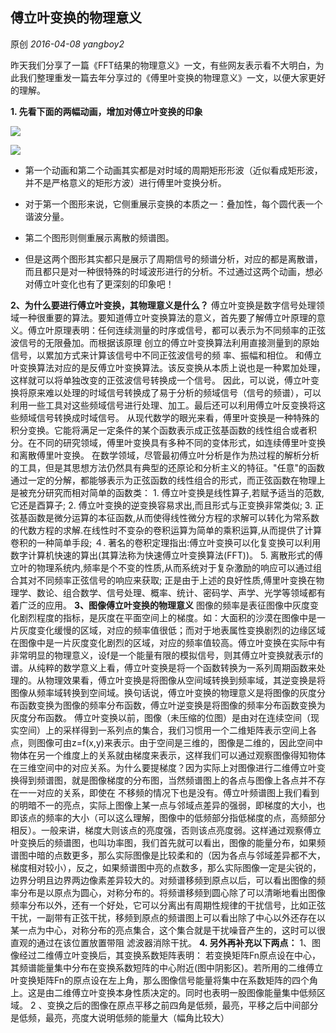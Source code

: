 ## 傅立叶变换的物理意义

原创 _2016-04-08_ _yangboy2_

昨天我们分享了一篇《FFT结果的物理意义》一文，有些网友表示看不大明白，为此我们整理重发一篇去年分享过的《傅里叶变换的物理意义》一文，以便大家更好的理解。

**1. 先看下面的两幅动画，增加对傅立叶变换的印象**

![](http://mmbiz.qpic.cn/mmbiz/RCK3E1icyUYqiah0dBOkH5ibD7O9h3rA4PJRibyDWPsboicJn5DjX9Hm5lI7Z8rTQX5dd2ZwjrHAMs0KCbA9YC7vmLA/0?wx_fmt=gif&tp=webp&wxfrom=5&wx_lazy=1)

![](http://mmbiz.qpic.cn/mmbiz/RCK3E1icyUYqiah0dBOkH5ibD7O9h3rA4PJWrT5oDplyLke97icIEuc5uVnmPzqrNUIWOnu8135Jh9cZwUuNgLAtibQ/0?wx_fmt=gif&tp=webp&wxfrom=5&wx_lazy=1)

-   第一个动画和第二个动画其实都是对时域的周期矩形形波（近似看成矩形波，并不是严格意义的矩形方波）进行傅里叶变换分析。

-   对于第一个图形来说，它侧重展示变换的本质之一：叠加性，每个圆代表一个谐波分量。

-   第二个图形则侧重展示离散的频谱图。

-   但是这两个图形其实都只是展示了周期信号的频谱分析，对应的都是离散谱，而且都只是对一种很特殊的时域波形进行的分析。不过通过这两个动画，想必对傅立叶变化也有了更深刻的印象吧！

**2、为什么要进行傅立叶变换，其物理意义是什么？**
傅立叶变换是数字信号处理领域一种很重要的算法。要知道傅立叶变换算法的意义，首先要了解傅立叶原理的意义。傅立叶原理表明：任何连续测量的时序或信号，都可以表示为不同频率的正弦波信号的无限叠加。而根据该原理 创立的傅立叶变换算法利用直接测量到的原始信号，以累加方式来计算该信号中不同正弦波信号的频 率、振幅和相位。
和傅立叶变换算法对应的是反傅立叶变换算法。该反变换从本质上说也是一种累加处理，这样就可以将单独改变的正弦波信号转换成一个信号。
因此，可以说，傅立叶变换将原来难以处理的时域信号转换成了易于分析的频域信号（信号的频谱），可以利用一些工具对这些频域信号进行处理、加工。最后还可以利用傅立叶反变换将这些频域信号转换成时域信号。
从现代数学的眼光来看，傅里叶变换是一种特殊的积分变换。它能将满足一定条件的某个函数表示成正弦基函数的线性组合或者积分。在不同的研究领域，傅里叶变换具有多种不同的变体形式，如连续傅里叶变换和离散傅里叶变换。
在数学领域，尽管最初傅立叶分析是作为热过程的解析分析的工具，但是其思想方法仍然具有典型的还原论和分析主义的特征。"任意"的函数通过一定的分解，都能够表示为正弦函数的线性组合的形式，而正弦函数在物理上是被充分研究而相对简单的函数类：
 1\. 傅立叶变换是线性算子,若赋予适当的范数,它还是酉算子;
2\. 傅立叶变换的逆变换容易求出,而且形式与正变换非常类似;
3\. 正弦基函数是微分运算的本征函数,从而使得线性微分方程的求解可以转化为常系数的代数方程的求解.在线性时不变杂的卷积运算为简单的乘积运算,从而提供了计算卷积的一种简单手段;
４. 著名的卷积定理指出:傅立叶变换可以化复变换可以利用数字计算机快速的算出(其算法称为快速傅立叶变换算法(FFT))。
5\. 离散形式的傅立叶的物理系统内,频率是个不变的性质,从而系统对于复杂激励的响应可以通过组合其对不同频率正弦信号的响应来获取;
正是由于上述的良好性质,傅里叶变换在物理学、数论、组合数学、信号处理、概率、统计、密码学、声学、光学等领域都有着广泛的应用。
**3、图像傅立叶变换的物理意义**
图像的频率是表征图像中灰度变化剧烈程度的指标，是灰度在平面空间上的梯度。如：大面积的沙漠在图像中是一片灰度变化缓慢的区域，对应的频率值很低；而对于地表属性变换剧烈的边缘区域在图像中是一片灰度变化剧烈的区域，对应的频率值较高。傅立叶变换在实际中有非常明显的物理意义，设f是一个能量有限的模拟信号，则其傅立叶变换就表示f的谱。从纯粹的数学意义上看，傅立叶变换是将一个函数转换为一系列周期函数来处理的。从物理效果看，傅立叶变换是将图像从空间域转换到频率域，其逆变换是将图像从频率域转换到空间域。换句话说，傅立叶变换的物理意义是将图像的灰度分布函数变换为图像的频率分布函数，傅立叶逆变换是将图像的频率分布函数变换为灰度分布函数。
傅立叶变换以前，图像（未压缩的位图）是由对在连续空间（现实空间）上的采样得到一系列点的集合，我们习惯用一个二维矩阵表示空间上各点，则图像可由z=f(x,y)来表示。由于空间是三维的，图像是二维的，因此空间中物体在另一个维度上的关系就由梯度来表示，这样我们可以通过观察图像得知物体在三维空间中的对应关系。为什么要提梯度？因为实际上对图像进行二维傅立叶变换得到频谱图，就是图像梯度的分布图，当然频谱图上的各点与图像上各点并不存在一一对应的关系，即使在 不移频的情况下也是没有。傅立叶频谱图上我们看到的明暗不一的亮点，实际上图像上某一点与邻域点差异的强弱，即梯度的大小，也即该点的频率的大小（可以这么理解，图像中的低频部分指低梯度的点，高频部分相反）。一般来讲，梯度大则该点的亮度强，否则该点亮度弱。这样通过观察傅立叶变换后的频谱图，也叫功率图，我们首先就可以看出，图像的能量分布，如果频谱图中暗的点数更多，那么实际图像是比较柔和的（因为各点与邻域差异都不大，梯度相对较小），反之，如果频谱图中亮的点数多，那么实际图像一定是尖锐的，边界分明且边界两边像素差异较大的。对频谱移频到原点以后，可以看出图像的频率分布是以原点为圆心，对称分布的。将频谱移频到圆心除了可以清晰地看出图像频率分布以外，还有一个好处，它可以分离出有周期性规律的干扰信号，比如正弦干扰，一副带有正弦干扰，移频到原点的频谱图上可以看出除了中心以外还存在以某一点为中心，对称分布的亮点集合，这个集合就是干扰噪音产生的，这时可以很直观的通过在该位置放置带阻 滤波器消除干扰。
**4. 另外再补充以下两点：**
1、图像经过二维傅立叶变换后，其变换系数矩阵表明：
若变换矩阵Fn原点设在中心，其频谱能量集中分布在变换系数短阵的中心附近(图中阴影区)。若所用的二维傅立叶变换矩阵Fn的原点设在左上角，那么图像信号能量将集中在系数矩阵的四个角上。这是由二维傅立叶变换本身性质决定的。同时也表明一股图像能量集中低频区域。
2 、变换之后的图像在原点平移之前四角是低频，最亮，平移之后中间部分是低频，最亮，亮度大说明低频的能量大（幅角比较大）

